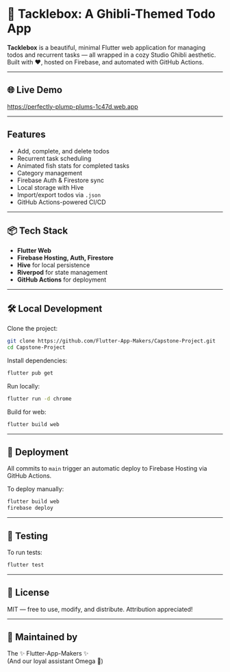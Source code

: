 # 🎣 Tacklebox: A Ghibli-Themed Todo App

**Tacklebox** is a beautiful, minimal Flutter web application for managing todos and recurrent tasks — all wrapped in a cozy Studio Ghibli aesthetic. Built with ❤️, hosted on Firebase, and automated with GitHub Actions.

---

## 🌐 Live Demo

https://perfectly-plump-plums-1c47d.web.app

---

## Features

- Add, complete, and delete todos
- Recurrent task scheduling
- Animated fish stats for completed tasks
- Category management
- Firebase Auth & Firestore sync
- Local storage with Hive
- Import/export todos via `.json`
- GitHub Actions-powered CI/CD

---

## 📦 Tech Stack

- **Flutter Web**
- **Firebase Hosting, Auth, Firestore**
- **Hive** for local persistence
- **Riverpod** for state management
- **GitHub Actions** for deployment

---

## 🛠 Local Development

Clone the project:

```bash
git clone https://github.com/Flutter-App-Makers/Capstone-Project.git
cd Capstone-Project
```

Install dependencies:

```bash
flutter pub get
```

Run locally:

```bash
flutter run -d chrome
```

Build for web:

```bash
flutter build web
```

---

## 🚀 Deployment

All commits to `main` trigger an automatic deploy to Firebase Hosting via GitHub Actions.

To deploy manually:

```bash
flutter build web
firebase deploy
```

---

## 🧪 Testing

To run tests:

```bash
flutter test
```

---

## 📄 License

MIT — free to use, modify, and distribute. Attribution appreciated!

---

## 🌱 Maintained by

The ✨ Flutter-App-Makers ✨  
(And our loyal assistant Omega 🧠)